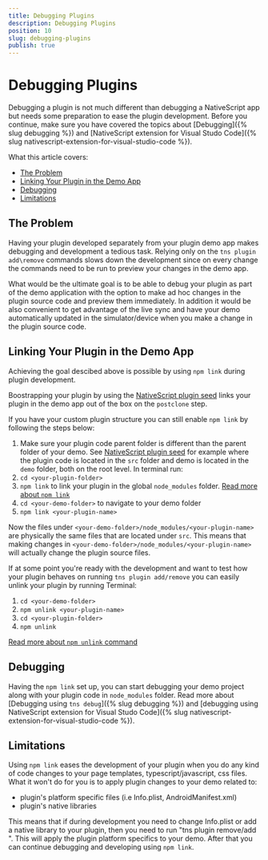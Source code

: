 ```yaml
---
title: Debugging Plugins
description: Debugging Plugins
position: 10
slug: debugging-plugins
publish: true
---
```


# Debugging Plugins

Debugging a plugin is not much different than debugging a NativeScript app but needs some preparation to ease the plugin development. Before you continue, make sure you have covered the topics about [Debugging]({% slug debugging %}) and [NativeScript extension for Visual Studo Code]({% slug nativescript-extension-for-visual-studio-code %}). 

What this article covers:

* [The Problem](#Theproblem)
* [Linking Your Plugin in the Demo App](#Linkingyourplugininthedemo)
* [Debugging](#Debugging)
* [Limitations](#Limitations)

##  <a name='Theproblem'></a>The Problem

Having your plugin developed separately from your plugin demo app makes debugging and development a tedious task. Relying only on the `tns plugin add\remove` commands slows down the development since on every change the commands need to be run to preview your changes in the demo app.

What would be the ultimate goal is to be able to debug your plugin as part of the demo application with the option to make ad hoc changes in the plugin source code and preview them immediately. In addition it would be also convenient to get advantage of the live sync and have your demo automatically updated in the simulator/device when you make a change in the plugin source code.

##  <a name='Linkingyourplugininthedemoapp'></a>Linking Your Plugin in the Demo App

Achieving the goal descibed above is possible by using `npm link` during plugin development. 

Boostrapping your plugin by using the [NativeScript plugin seed](https://github.com/NativeScript/nativescript-plugin-seed) links your plugin in the demo app out of the box on the `postclone` step. 

If you have your custom plugin structure you can still enable `npm link` by following the steps below:
1. Make sure your plugin code parent folder is different than the parent folder of your demo. See  [NativeScript plugin seed](https://github.com/NativeScript/nativescript-plugin-seed) for example where the plugin code is located in the `src` folder and demo is located in the `demo` folder, both on the root level. In terminal run:
2. `cd <your-plugin-folder>`
3. `npm link` to link your plugin in the global `node_modules` folder. [Read more about `npm link`](https://docs.npmjs.com/cli/link)
4. `cd <your-demo-folder>` to navigate to your demo folder
5. `npm link <your-plugin-name>`

Now the files under `<your-demo-folder>/node_modules/<your-plugin-name>` are physically the same files that are located under `src`. This means that making changes in `<your-demo-folder>/node_modules/<your-plugin-name>` will actually change the plugin source files. 

If at some point you're ready with the development and want to test how your plugin behaves on running `tns plugin add/remove` you can easily unlink your plugin by running Terminal:
1. `cd <your-demo-folder>`
2. `npm unlink <your-plugin-name>`
3. `cd <your-plugin-folder>`
4. `npm unlink`

[Read more about `npm unlink` command](https://www.npmjs.com/browse/keyword/unlink)

##  <a name='Debugging'></a>Debugging

Having the `npm link` set up, you can start debugging your demo project along with your plugin code in `node_modules` folder. Read more about [Debugging using `tns debug`]({% slug debugging %}) and [debugging using NativeScript extension for Visual Studo Code]({% slug nativescript-extension-for-visual-studio-code %}).

##  <a name='Limitations'></a>Limitations

Using `npm link` eases the development of your plugin when you do any kind of code changes to your page templates, typescript/javascript, css files. What it won't do for you is to apply plugin changes to your demo related to:

* plugin's platform specific files (i.e Info.plist, AndroidManifest.xml)
* plugin's native libraries

This means that if during development you need to change Info.plist or add a native library to your plugin, then you need to run "tns plugin remove/add <your-plugin-name>". This will apply the plugin platform specifics to your demo. After that you can continue debugging and developing using `npm link`.
